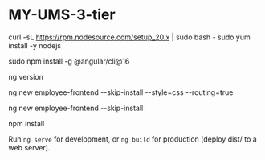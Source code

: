# MY-UMS-3-tier

curl -sL https://rpm.nodesource.com/setup_20.x | sudo bash -
sudo yum install -y nodejs

sudo npm install -g @angular/cli@16

ng version



ng new employee-frontend --skip-install --style=css --routing=true

ng new employee-frontend --skip-install

npm install


Run `ng serve` for development, or `ng build` for production (deploy dist/ to a web server).